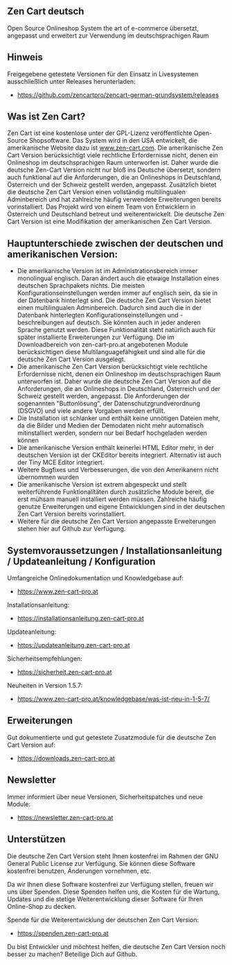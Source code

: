 ## Zen Cart deutsch

Open Source Onlineshop System
the art of e-commerce
übersetzt, angepasst und erweitert zur Verwendung im deutschsprachigen Raum

## Hinweis

Freigegebene getestete Versionen für den Einsatz in Livesystemen ausschließlich unter Releases herunterladen:
* https://github.com/zencartpro/zencart-german-grundsystem/releases

## Was ist Zen Cart?

Zen Cart ist eine kostenlose unter der GPL-Lizenz veröffentlichte Open-Source Shopsoftware. Das System wird in den USA entwickelt, die amerikanische Website dazu ist www.zen-cart.com.
Die amerikanische Zen Cart Version berücksichtigt viele rechtliche Erfordernisse nicht, denen ein Onlineshop im deutschsprachigen Raum unterworfen ist. 
Daher wurde die deutsche Zen-Cart Version nicht nur bloß ins Deutsche übersetzt, sondern auch funktional auf die Anforderungen, die an Onlineshops in Deutschland, Österreich und der Schweiz gestellt werden, angepasst. Zusätzlich bietet die deutsche Zen Cart Version einen vollständig multilingualen Adminbereich und hat zahlreiche häufig verwendete Erweiterungen bereits vorinstalliert.
Das Projekt wird von einem Team von Entwicklern in Österreich und Deutschland betreut und weiterentwickelt.
Die deutsche Zen Cart Version ist eine Modifikation der amerikanischen Zen Cart Version.

## Hauptunterschiede zwischen der deutschen und amerikanischen Version:

* Die amerikanische Version ist im Administrationsbereich immer monolingual englisch. Daran ändert auch die etwaige Installation eines deutschen Sprachpakets nichts. Die meisten Konfigurationseinstellungen werden immer auf englisch sein, da sie in der Datenbank hinterlegt sind. Die deutsche Zen Cart Version bietet einen multilingualen Adminbereich. Dadurch sind auch die in der Datenbank hinterlegten Konfigurationseinstellungen und -beschreibungen auf deutsch. Sie könnten auch in jeder anderen Sprache genutzt werden. Diese Funktionalität steht natürlich auch für später installierte Erweiterungen zur Verfügung. Die im Downloadbereich von zen-cart-pro.at angebotenen Module berücksichtigen diese Multilanguagefähigkeit und sind alle für die deutsche Zen Cart Version ausgelegt.
* Die amerikanische Zen Cart Version berücksichtigt viele rechtliche Erfordernisse nicht, denen ein Onlineshop im deutschsprachigen Raum unterworfen ist. Daher wurde die deutsche Zen Cart Version auf die Anforderungen, die an Onlineshops in Deutschland, Österreich und der Schweiz gestellt werden, angepasst. Die Anforderungen der sogenannten "Buttonlösung", der Datenschutzgrundverordnung (DSGVO) und viele andere Vorgaben werden erfüllt.
* Die Installation ist schlanker und enthält keine unnötigen Dateien mehr, da die Bilder und Medien der Demodaten nicht mehr automatisch mitinstalliert werden, sondern nur bei Bedarf hochgeladen werden können
* Die amerikanische Version enthält keinerlei HTML Editor mehr, in der deutschen Version ist der CKEditor bereits integriert. Alternativ ist auch der Tiny MCE Editor integriert.
* Weitere Bugfixes und Verbesserungen, die von den Amerikanern nicht übernommen wurden
* Die amerikanische Version ist extrem abgespeckt und stellt weiterführende Funktionalitäten durch zusätzliche Module bereit, die erst mühsam manuell installiert werden müssen. Zahlreiche häufig genutze Erweiterungen und eigene Entwicklungen sind in der deutschen Zen Cart Version bereits vorinstalliert.
* Weitere für die deutsche Zen Cart Version angepasste Erweiterungen stehen hier auf Github zur Verfügung.

## Systemvoraussetzungen / Installationsanleitung / Updateanleitung / Konfiguration

Umfangreiche Onlinedokumentation und Knowledgebase auf:
* https://www.zen-cart-pro.at

Installationsanleitung:
* https://installationsanleitung.zen-cart-pro.at

Updateanleitung:
* https://updateanleitung.zen-cart-pro.at

Sicherheitsempfehlungen:
* https://sicherheit.zen-cart-pro.at

Neuheiten in Version 1.5.7:
* https://www.zen-cart-pro.at/knowledgebase/was-ist-neu-in-1-5-7/

## Erweiterungen

Gut dokumentierte und gut getestete Zusatzmodule für die deutsche Zen Cart Version auf:
* https://downloads.zen-cart-pro.at

## Newsletter

Immer informiert über neue Versionen, Sicherheitspatches und neue Module:
* https://newsletter.zen-cart-pro.at

## Unterstützen

Die deutsche Zen Cart Version steht Ihnen kostenfrei im Rahmen der GNU General Public License zur Verfügung.
Sie können diese Software kostenfrei benutzen, Änderungen vornehmen, etc.

Da wir Ihnen diese Software kostenfrei zur Verfügung stellen, freuen wir uns über Spenden.
Diese Spenden helfen uns, die Kosten für die Wartung, Updates und die stetige Weiterentwicklung dieser Software für Ihren Online-Shop zu decken.

Spende für die Weiterentwicklung der deutschen Zen Cart Version:
* https://spenden.zen-cart-pro.at

Du bist Entwickler und möchtest helfen, die deutsche Zen Cart Version noch besser zu machen?
Beteilige Dich auf Github.